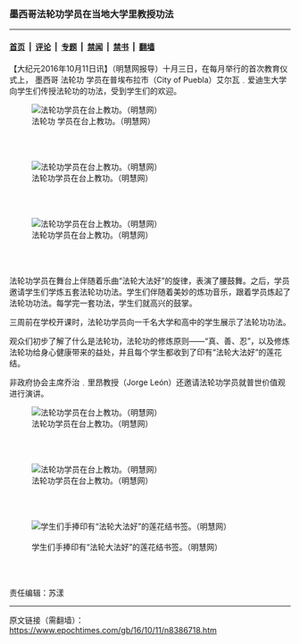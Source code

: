 ### 墨西哥法轮功学员在当地大学里教授功法

---

#### [首页](../../../..?n8386718) &nbsp;|&nbsp; [评论](../../../../../epoch-comment?n8386718) &nbsp;|&nbsp; [专题](../../../../../epoch-special?n8386718) &nbsp;|&nbsp; [禁闻](../../../../../epoch-news?n8386718) &nbsp;|&nbsp; [禁书](../../../../../books?n8386718) &nbsp;|&nbsp; [翻墙](https://github.com/gfw-breaker/nogfw/blob/master/README.md?n8386718)


<div class="post_content" id="artbody" itemprop="articleBody">
 <!-- article content begin -->
 <p>
  【大纪元2016年10月11日讯】（明慧网报导）十月三日，在每月举行的首次教育仪式上，
  <ok href="https://www.epochtimes.com/gb/tag/%E5%A2%A8%E8%A5%BF%E5%93%A5.html">
   墨西哥
  </ok>
  <ok href="https://www.epochtimes.com/gb/tag/%E6%B3%95%E8%BD%AE%E5%8A%9F.html">
   法轮功
  </ok>
  学员在普埃布拉市（City of Puebla）艾尔瓦﹒爱迪生大学向学生们传授法轮功的功法，受到学生们的欢迎。
 </p>
 <figure aria-describedby="caption-attachment-8386736" class="wp-caption aligncenter" id="attachment_8386736" style="width: 450px">
  <ok href=" https://i.epochtimes.com/assets/uploads/2016/10/2016-10-10-maxico-hongfa_05-450x337.jpg" rel="noreferrer noopener" target="_blank">
   <img alt="法轮功学员在台上教功。（明慧网）" class="size-medium wp-image-8386736" src="https://i.epochtimes.com/assets/uploads/2016/10/2016-10-10-maxico-hongfa_05-450x337.jpg"/>
  </ok>
  <br/><figcaption class="wp-caption-text" id="caption-attachment-8386736">
   <ok href="https://www.epochtimes.com/gb/tag/%E6%B3%95%E8%BD%AE%E5%8A%9F.html">
    法轮功
   </ok>
   学员在台上教功。（明慧网）
  </figcaption><br/>
 </figure><br/>
 <figure aria-describedby="caption-attachment-8386734" class="wp-caption aligncenter" id="attachment_8386734" style="width: 450px">
  <ok href=" https://i.epochtimes.com/assets/uploads/2016/10/2016-10-10-maxico-hongfa_02-450x253.jpg" rel="noreferrer noopener" target="_blank">
   <img alt="法轮功学员在台上教功。（明慧网）" class="size-medium wp-image-8386734" src="https://i.epochtimes.com/assets/uploads/2016/10/2016-10-10-maxico-hongfa_02-450x253.jpg"/>
  </ok>
  <br/><figcaption class="wp-caption-text" id="caption-attachment-8386734">
   法轮功学员在台上教功。（明慧网）
  </figcaption><br/>
 </figure><br/>
 <figure aria-describedby="caption-attachment-8386735" class="wp-caption aligncenter" id="attachment_8386735" style="width: 450px">
  <ok href=" https://i.epochtimes.com/assets/uploads/2016/10/2016-10-10-maxico-hongfa_04-450x300.jpg" rel="noreferrer noopener" target="_blank">
   <img alt="法轮功学员在台上教功。（明慧网）" class="size-medium wp-image-8386735" src="https://i.epochtimes.com/assets/uploads/2016/10/2016-10-10-maxico-hongfa_04-450x300.jpg"/>
  </ok>
  <br/><figcaption class="wp-caption-text" id="caption-attachment-8386735">
   法轮功学员在台上教功。（明慧网）
  </figcaption><br/>
 </figure><br/>
 <p>
  法轮功学员在舞台上伴随着乐曲“法轮大法好”的旋律，表演了腰鼓舞。之后，学员邀请学生们学炼五套法轮功功法。学生们伴随着美妙的炼功音乐，跟着学员炼起了法轮功功法。每学完一套功法，学生们就高兴的鼓掌。
 </p>
 <p>
  三周前在学校开课时，法轮功学员向一千名大学和高中的学生展示了法轮功功法。
 </p>
 <p>
  观众们初步了解了什么是法轮功，法轮功的修炼原则——“真、善、忍”，以及修炼法轮功给身心健康带来的益处，并且每个学生都收到了印有“法轮大法好”的莲花结。
 </p>
 <p>
  非政府协会主席乔治﹒里昂教授（Jorge León）还邀请法轮功学员就普世价值观进行演讲。
 </p>
 <figure aria-describedby="caption-attachment-8386738" class="wp-caption aligncenter" id="attachment_8386738" style="width: 450px">
  <ok href=" https://i.epochtimes.com/assets/uploads/2016/10/2016-10-10-maxico-hongfa_06-450x337.jpg" rel="noreferrer noopener" target="_blank">
   <img alt="法轮功学员在台上教功。（明慧网）" class="size-medium wp-image-8386738" src="https://i.epochtimes.com/assets/uploads/2016/10/2016-10-10-maxico-hongfa_06-450x337.jpg"/>
  </ok>
  <br/><figcaption class="wp-caption-text" id="caption-attachment-8386738">
   法轮功学员在台上教功。（明慧网）
  </figcaption><br/>
 </figure><br/>
 <figure aria-describedby="caption-attachment-8386739" class="wp-caption aligncenter" id="attachment_8386739" style="width: 450px">
  <ok href=" https://i.epochtimes.com/assets/uploads/2016/10/2016-10-10-maxico-hongfa_07-450x174.jpg" rel="noreferrer noopener" target="_blank">
   <img alt="法轮功学员在台上教功。（明慧网）" class="size-medium wp-image-8386739" src="https://i.epochtimes.com/assets/uploads/2016/10/2016-10-10-maxico-hongfa_07-450x174.jpg"/>
  </ok>
  <br/><figcaption class="wp-caption-text" id="caption-attachment-8386739">
   法轮功学员在台上教功。（明慧网）
  </figcaption><br/>
 </figure><br/>
 <figure aria-describedby="caption-attachment-8386743" class="wp-caption aligncenter" id="attachment_8386743" style="width: 450px">
  <ok href=" https://i.epochtimes.com/assets/uploads/2016/10/2016-10-10-maxico-hongfa_08-450x337.jpg" rel="noreferrer noopener" target="_blank">
   <img alt=" 学生们手捧印有“法轮大法好”的莲花结书签。（明慧网）" class="size-medium wp-image-8386743" src="https://i.epochtimes.com/assets/uploads/2016/10/2016-10-10-maxico-hongfa_08-450x337.jpg"/>
  </ok>
  <br/><figcaption class="wp-caption-text" id="caption-attachment-8386743">
   <br/>
   学生们手捧印有“法轮大法好”的莲花结书签。（明慧网）
  </figcaption><br/>
 </figure><br/>
 <p>
  责任编辑：苏漾
 </p>
 <!-- article content end -->
 <div id="below_article_ad">
 </div>
</div>


---

原文链接（需翻墙）：https://www.epochtimes.com/gb/16/10/11/n8386718.htm